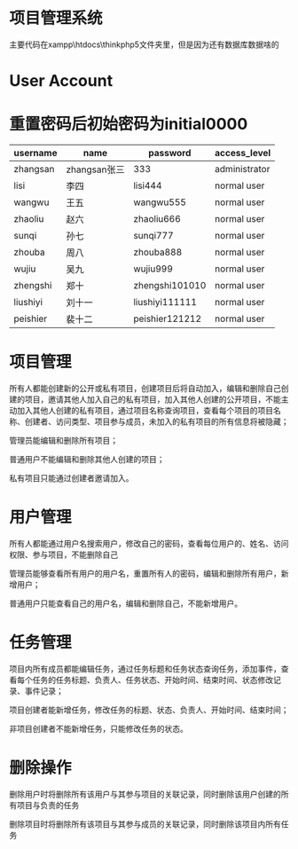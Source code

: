 # 项目管理系统
主要代码在xampp\htdocs\thinkphp5文件夹里，但是因为还有数据库数据啥的
# User Account
# 重置密码后初始密码为initial0000
| username  | name | password | access_level |
| ------------- | ------------- | ------------- | ------------- |
| zhangsan  | zhangsan张三  | 333 | administrator |
| lisi | 李四  | lisi444  | normal user |
| wangwu | 王五  | wangwu555  | normal user |
| zhaoliu | 赵六  | zhaoliu666  | normal user |
| sunqi | 孙七  | sunqi777  | normal user |
| zhouba | 周八  | zhouba888  | normal user |
| wujiu | 吴九  | wujiu999  | normal user |
| zhengshi | 郑十  | zhengshi101010  | normal user |
| liushiyi | 刘十一  | liushiyi111111  | normal user |
| peishier | 裴十二  | peishier121212  | normal user |

# 项目管理
所有人都能创建新的公开或私有项目，创建项目后将自动加入，编辑和删除自己创建的项目，邀请其他人加入自己的私有项目，加入其他人创建的公开项目，不能主动加入其他人创建的私有项目，通过项目名称查询项目，查看每个项目的项目名称、创建者、访问类型、项目参与成员，未加入的私有项目的所有信息将被隐藏； 

管理员能编辑和删除所有项目；  

普通用户不能编辑和删除其他人创建的项目；  

私有项目只能通过创建者邀请加入。  

# 用户管理
所有人都能通过用户名搜索用户，修改自己的密码，查看每位用户的、姓名、访问权限、参与项目，不能删除自己     

管理员能够查看所有用户的用户名，重置所有人的密码，编辑和删除所有用户，新增用户；  

普通用户只能查看自己的用户名，编辑和删除自己，不能新增用户。  

# 任务管理
项目内所有成员都能编辑任务，通过任务标题和任务状态查询任务，添加事件，查看每个任务的任务标题、负责人、任务状态、开始时间、结束时间、状态修改记录、事件记录；  

项目创建者能新增任务，修改任务的标题、状态、负责人、开始时间、结束时间；  

非项目创建者不能新增任务，只能修改任务的状态。

# 删除操作
删除用户时将删除所有该用户与其参与项目的关联记录，同时删除该用户创建的所有项目与负责的任务   

删除项目时将删除所有该项目与其参与成员的关联记录，同时删除该项目内所有任务



